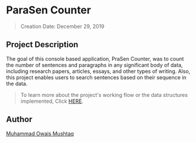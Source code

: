 # ParaSen Counter
> Creation Date: December 29, 2019
## Project Description 
The goal of this console based application, PraSen Counter, was to count the number of sentences and paragraphs in any significant body of data, including research papers, articles, essays, and other types of writing. Also, this project enables users to search sentences based on their sequence in the data.
> To learn more about the project's working flow or the data structures implemented, Click [HERE](https://github.com/muhammadowaismushtaq/ParaSen-Counter/blob/99ba99f398f9eb33bfa907a9e29628df0bfd34a3/Project%20Report.pdf).

## Author
[Muhammad Owais Mushtaq](https://www.linkedin.com/in/muhammadowaismushtaq)

